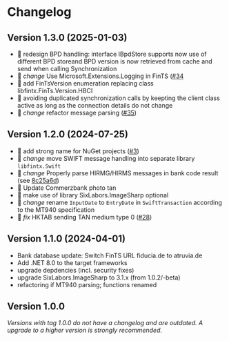 # Changelog

## Version 1.3.0 (2025-01-03)

- :tada: redesign BPD handling: interface IBpdStore supports now use of different BPD storeand BPD version is now retrieved from cache and send when calling Synchronization
- :tada: *change* Use Microsoft.Extensions.Logging in FinTS ([#34](https://github.com/libfintx/libfintx/issues/34)
- :rocket: add FinTsVersion enumeration replacing class libfintx.FinTs.Version.HBCI
- :rocket: avoiding duplicated synchronization calls by keepting the client class active as long as the connection details do not change
- :rocket: *change* refactor message parsing ([#35](https://github.com/libfintx/libfintx/pull/35))

## Version 1.2.0 (2024-07-25)

- :tada: add strong name for NuGet projects ([#3](https://github.com/libfintx/libfintx/issues/3))
- :rocket: *change* move SWIFT message handling into separate library `libfintx.Swift`
- :rocket: *change* Properly parse HIRMG/HIRMS messages in bank code result (see [8c25a6d](https://github.com/libfintx/libfintx/commit/8c25a6d))
- :rocket: Update Commerzbank photo tan
- :rocket: make use of library SixLabors.ImageSharp optional
- :rocket: *change* rename `InputDate` to `EntryDate` in `SwiftTransaction` according to the MT940 specification
- :bug: *fix* HKTAB sending TAN medium type 0 ([#28](https://github.com/libfintx/libfintx/issues/28))

## Version 1.1.0 (2024-04-01)

- Bank database update: Switch FinTS URL fiducia.de to atruvia.de
- Add .NET 8.0 to the target frameworks
- upgrade depdencies (incl. security fixes)
- upgrade SixLabors.ImageSharp to 3.1.x (from 1.0.2/-beta)
- refactoring if MT940 parsing; functions renamed

## Version 1.0.0

*Versions with tag 1.0.0 do not have a changelog and are outdated. A upgrade to a higher version is strongly recommended.*
